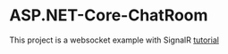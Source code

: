 # ASP.NET-Core-ChatRoom
This project is a websocket example with SignalR
[tutorial](https://docs.microsoft.com/zh-tw/aspnet/core/tutorials/signalr?view=aspnetcore-6.0&tabs=visual-studio)
